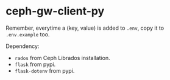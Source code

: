 # ceph-gw-client-py

Remember, everytime a (key, value) is added to `.env`, copy it to `.env.example` too.

Dependency:
* `rados` from Ceph Librados installation.
* `flask` from pypi.
* `flask-dotenv` from pypi.
